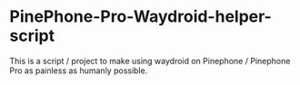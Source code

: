 # PinePhone-Pro-Waydroid-helper-script
This is a script / project to make using waydroid on Pinephone / Pinephone Pro as painless as humanly possible.
